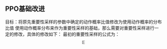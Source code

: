## PPO基础改进
目标：将原先重要性采样的参数中确定的动作概率比值修改为使用动作概率的分布比值
使用动作概率分布来作为重要性采样的基础，那么需要对重要性采样进行一定的修改，具体的修改如下：
最初的重要性采样的公式为：
$$
\mathbb{E}
$$